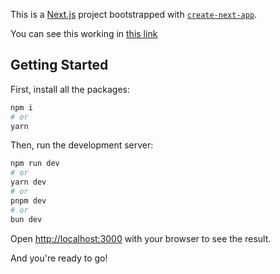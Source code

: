This is a [Next.js](https://nextjs.org/) project bootstrapped with [`create-next-app`](https://github.com/vercel/next.js/tree/canary/packages/create-next-app).

You can see this working in [this link](https://star-wars-api-test-git-master-juanelfers-projects.vercel.app/)

## Getting Started

First, install all the packages:
```bash
npm i
# or
yarn
```

Then, run the development server:

```bash
npm run dev
# or
yarn dev
# or
pnpm dev
# or
bun dev
```
Open [http://localhost:3000](http://localhost:3000) with your browser to see the result.

And you're ready to go!